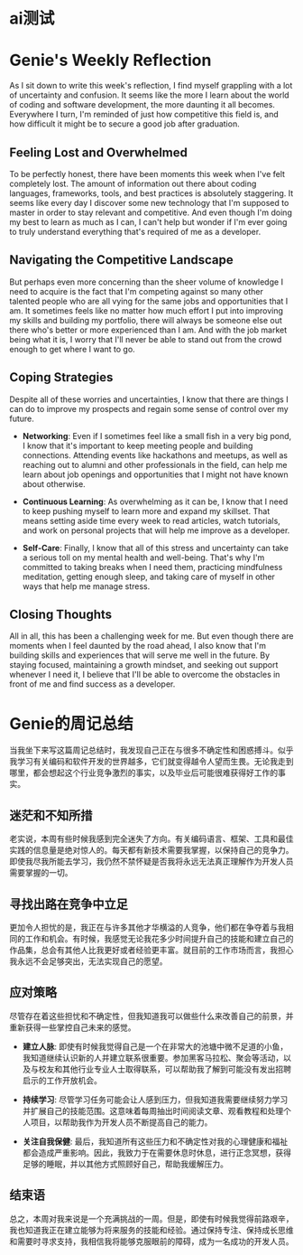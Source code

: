# ai测试

# Genie's Weekly Reflection

As I sit down to write this week's reflection, I find myself grappling with a lot of uncertainty and confusion. It seems like the more I learn about the world of coding and software development, the more daunting it all becomes. Everywhere I turn, I'm reminded of just how competitive this field is, and how difficult it might be to secure a good job after graduation.

## Feeling Lost and Overwhelmed

To be perfectly honest, there have been moments this week when I've felt completely lost. The amount of information out there about coding languages, frameworks, tools, and best practices is absolutely staggering. It seems like every day I discover some new technology that I'm supposed to master in order to stay relevant and competitive. And even though I'm doing my best to learn as much as I can, I can't help but wonder if I'm ever going to truly understand everything that's required of me as a developer.

## Navigating the Competitive Landscape

But perhaps even more concerning than the sheer volume of knowledge I need to acquire is the fact that I'm competing against so many other talented people who are all vying for the same jobs and opportunities that I am. It sometimes feels like no matter how much effort I put into improving my skills and building my portfolio, there will always be someone else out there who's better or more experienced than I am. And with the job market being what it is, I worry that I'll never be able to stand out from the crowd enough to get where I want to go.

## Coping Strategies

Despite all of these worries and uncertainties, I know that there are things I can do to improve my prospects and regain some sense of control over my future.

- **Networking**: Even if I sometimes feel like a small fish in a very big pond, I know that it's important to keep meeting people and building connections. Attending events like hackathons and meetups, as well as reaching out to alumni and other professionals in the field, can help me learn about job openings and opportunities that I might not have known about otherwise.

- **Continuous Learning**: As overwhelming as it can be, I know that I need to keep pushing myself to learn more and expand my skillset. That means setting aside time every week to read articles, watch tutorials, and work on personal projects that will help me improve as a developer.

- **Self-Care**: Finally, I know that all of this stress and uncertainty can take a serious toll on my mental health and well-being. That's why I'm committed to taking breaks when I need them, practicing mindfulness meditation, getting enough sleep, and taking care of myself in other ways that help me manage stress.

## Closing Thoughts

All in all, this has been a challenging week for me. But even though there are moments when I feel daunted by the road ahead, I also know that I'm building skills and experiences that will serve me well in the future. By staying focused, maintaining a growth mindset, and seeking out support whenever I need it, I believe that I'll be able to overcome the obstacles in front of me and find success as a developer.

# Genie的周记总结

当我坐下来写这篇周记总结时，我发现自己正在与很多不确定性和困惑搏斗。似乎我学习有关编码和软件开发的世界越多，它们就变得越令人望而生畏。无论我走到哪里，都会想起这个行业竞争激烈的事实，以及毕业后可能很难获得好工作的事实。

## 迷茫和不知所措

老实说，本周有些时候我感到完全迷失了方向。有关编码语言、框架、工具和最佳实践的信息量是绝对惊人的。每天都有新技术需要我掌握，以保持自己的竞争力。即使我尽我所能去学习，我仍然不禁怀疑是否我将永远无法真正理解作为开发人员需要掌握的一切。

## 寻找出路在竞争中立足

更加令人担忧的是，我正在与许多其他才华横溢的人竞争，他们都在争夺着与我相同的工作和机会。有时候，我感觉无论我花多少时间提升自己的技能和建立自己的作品集，总会有其他人比我更好或者经验更丰富。就目前的工作市场而言，我担心我永远不会足够突出，无法实现自己的愿望。

## 应对策略

尽管存在着这些担忧和不确定性，但我知道我可以做些什么来改善自己的前景，并重新获得一些掌控自己未来的感觉。

- **建立人脉**: 即使有时候我觉得自己是一个在非常大的池塘中微不足道的小鱼，我知道继续认识新的人并建立联系很重要。参加黑客马拉松、聚会等活动，以及与校友和其他行业专业人士取得联系，可以帮助我了解到可能没有发出招聘启示的工作开放机会。

- **持续学习**: 尽管学习任务可能会让人感到压力，但我知道我需要继续努力学习并扩展自己的技能范围。这意味着每周抽出时间阅读文章、观看教程和处理个人项目，以帮助我作为开发人员不断提高自己的能力。

- **关注自我保健**: 最后，我知道所有这些压力和不确定性对我的心理健康和福祉都会造成严重影响。因此，我致力于在需要休息时休息，进行正念冥想，获得足够的睡眠，并以其他方式照顾好自己，帮助我缓解压力。

## 结束语

总之，本周对我来说是一个充满挑战的一周。但是，即使有时候我觉得前路艰辛，我也知道我正在建立能够为将来服务的技能和经验。通过保持专注、保持成长思维和需要时寻求支持，我相信我将能够克服眼前的障碍，成为一名成功的开发人员。
